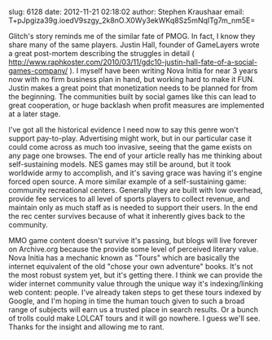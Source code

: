 slug:    6128
date:    2012-11-21 02:18:02
author:  Stephen Kraushaar
email:   T+pJpgiza39g.ioedV9szgy_2k8nO.X0Wy3ekWKq8Sz5mNqITg7m_nm5E=

Glitch's story reminds me of the similar fate of PMOG. In fact, I know
they share many of the same players. Justin Hall, founder of
GameLayers wrote a great post-mortem describing the struggles in
detail (
http://www.raphkoster.com/2010/03/11/gdc10-justin-hall-fate-of-a-social-games-company/
). I myself have been writing Nova Initia for near 3 years now with no
firm business plan in hand, but working hard to make it FUN. Justin
makes a great point that monetization needs to be planned for from the
beginning. The communities built by social games like this can lead to
great cooperation, or huge backlash when profit measures are
implemented at a later stage.

I've got all the historical evidence I need now to say this genre
won't support pay-to-play. Advertising might work, but in our
particular case it could come across as much too invasive, seeing
that the game exists on any page one browses. The end of your article
really has me thinking about self-sustaining models. NES games may
still be around, but it took worldwide army to accomplish, and it's
saving grace was having it's engine forced open source. A more
similar example of a self-sustaining game: community recreational
centers. Generally they are built with low overhead, provide fee
services to all level of sports players to collect revenue, and
maintain only as much staff as is needed to support their users. In
the end the rec center survives because of what it inherently gives
back to the community.

MMO game content doesn't survive it's passing, but blogs will live
forever on Archive.org because the provide some level of perceived
literary value. Nova Initia has a mechanic known as "Tours" which are
basically the internet equivalent of the old "chose your own
adventure" books. It's not the most robust system yet, but it's
getting there. I think we can provide the wider internet community
value through the unique way it's indexing/linking web content:
people. I've already taken steps to get these tours indexed by
Google, and I'm hoping in time the human touch given to such a broad
range of subjects will earn us a trusted place in search results. Or
a bunch of trolls could make LOLCAT tours and it will go nowhere. I
guess we'll see. Thanks for the insight and allowing me to rant.
